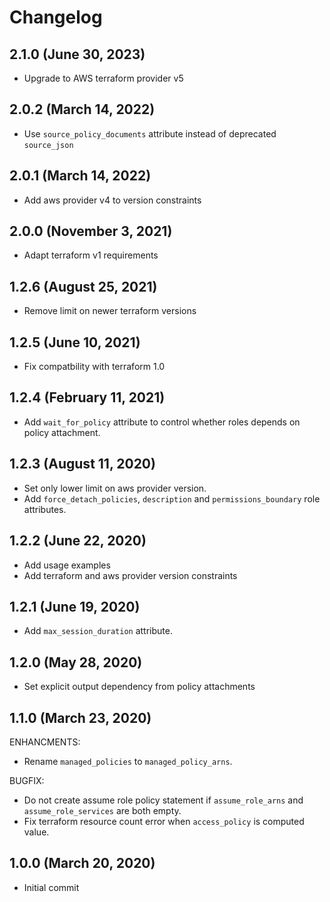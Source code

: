# Changelog

## 2.1.0 (June 30, 2023)
 * Upgrade to AWS terraform provider v5

## 2.0.2 (March 14, 2022)
 * Use `source_policy_documents` attribute instead of deprecated `source_json`

## 2.0.1 (March 14, 2022)
 * Add aws provider v4 to version constraints

## 2.0.0 (November 3, 2021)
 * Adapt terraform v1 requirements

## 1.2.6 (August 25, 2021)
 * Remove limit on newer terraform versions

## 1.2.5 (June 10, 2021)
 * Fix compatbility with terraform 1.0

## 1.2.4 (February 11, 2021)
 * Add `wait_for_policy` attribute to control whether roles depends on policy attachment.

## 1.2.3 (August 11, 2020)
 * Set only lower limit on aws provider version.
 * Add `force_detach_policies`, `description` and `permissions_boundary` role attributes.

## 1.2.2 (June 22, 2020)
 * Add usage examples
 * Add terraform and aws provider version constraints

## 1.2.1 (June 19, 2020)
 * Add `max_session_duration` attribute.

## 1.2.0 (May 28, 2020)
 * Set explicit output dependency from policy attachments

## 1.1.0 (March 23, 2020)

ENHANCMENTS:
 * Rename `managed_policies` to `managed_policy_arns`.

BUGFIX:
 * Do not create assume role policy statement if `assume_role_arns` and `assume_role_services` are both empty.
 * Fix terraform resource count error when `access_policy` is computed value.

## 1.0.0 (March 20, 2020)
 * Initial commit
